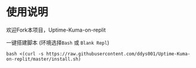 # 使用说明
欢迎Fork本项目，Uptime-Kuma-on-replit

一键搭建脚本 (环境选择`Bash` 或 `Blank Repl`)
```
bash <(curl -s https://raw.githubusercontent.com/ddys001/Uptime-Kuma-on-replit/master/install.sh)
```
